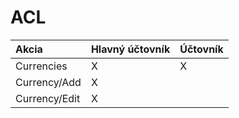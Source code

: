# ACL

| Akcia         | Hlavný účtovník | Účtovník |
| :------------ | :-------------- | :------- |
| Currencies    | X               | X        |
| Currency/Add  | X               |          |
| Currency/Edit | X               |          |
